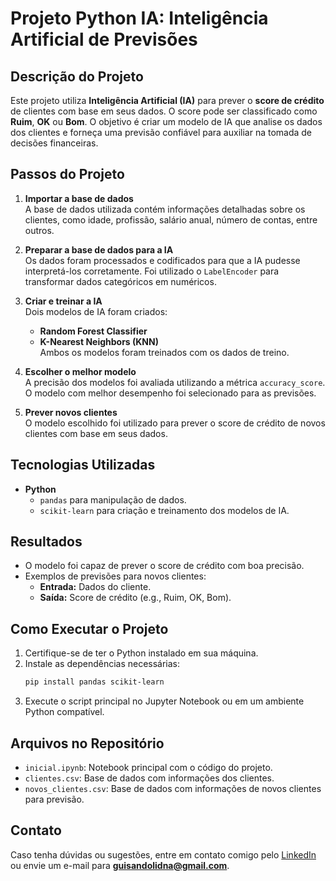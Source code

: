 # Projeto Python IA: Inteligência Artificial de Previsões

## Descrição do Projeto

Este projeto utiliza **Inteligência Artificial (IA)** para prever o **score de crédito** de clientes com base em seus dados. O score pode ser classificado como **Ruim**, **OK** ou **Bom**. O objetivo é criar um modelo de IA que analise os dados dos clientes e forneça uma previsão confiável para auxiliar na tomada de decisões financeiras.

## Passos do Projeto

1. **Importar a base de dados**  
   A base de dados utilizada contém informações detalhadas sobre os clientes, como idade, profissão, salário anual, número de contas, entre outros.

2. **Preparar a base de dados para a IA**  
   Os dados foram processados e codificados para que a IA pudesse interpretá-los corretamente. Foi utilizado o `LabelEncoder` para transformar dados categóricos em numéricos.

3. **Criar e treinar a IA**  
   Dois modelos de IA foram criados:
   - **Random Forest Classifier**
   - **K-Nearest Neighbors (KNN)**  
   Ambos os modelos foram treinados com os dados de treino.

4. **Escolher o melhor modelo**  
   A precisão dos modelos foi avaliada utilizando a métrica `accuracy_score`. O modelo com melhor desempenho foi selecionado para as previsões.

5. **Prever novos clientes**  
   O modelo escolhido foi utilizado para prever o score de crédito de novos clientes com base em seus dados.

## Tecnologias Utilizadas

- **Python**  
  - `pandas` para manipulação de dados.  
  - `scikit-learn` para criação e treinamento dos modelos de IA.  

## Resultados

- O modelo foi capaz de prever o score de crédito com boa precisão.  
- Exemplos de previsões para novos clientes:
  - **Entrada:** Dados do cliente.  
  - **Saída:** Score de crédito (e.g., Ruim, OK, Bom).

## Como Executar o Projeto

1. Certifique-se de ter o Python instalado em sua máquina.
2. Instale as dependências necessárias:
   ```bash
   pip install pandas scikit-learn
   ```
3. Execute o script principal no Jupyter Notebook ou em um ambiente Python compatível.

## Arquivos no Repositório

- `inicial.ipynb`: Notebook principal com o código do projeto.
- `clientes.csv`: Base de dados com informações dos clientes.
- `novos_clientes.csv`: Base de dados com informações de novos clientes para previsão.

## Contato

Caso tenha dúvidas ou sugestões, entre em contato comigo pelo [LinkedIn](https://www.linkedin.com/in/guisandoli/) ou envie um e-mail para **guisandolidna@gmail.com**.
